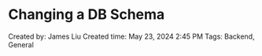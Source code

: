 # Changing a DB Schema

Created by: James Liu
Created time: May 23, 2024 2:45 PM
Tags: Backend, General